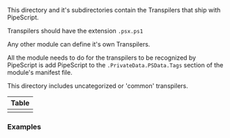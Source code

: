 This directory and it's subdirectories contain the Transpilers that ship with PipeScript.

Transpilers should have the extension ```.psx.ps1```

Any other module can define it's own Transpilers.

All the module needs to do for the transpilers to be recognized by PipeScript is add PipeScript to the ```.PrivateData.PSData.Tags``` section of the module's manifest file.

This directory includes uncategorized or 'common' transpilers.


|Table|
|-----|
||



### Examples






